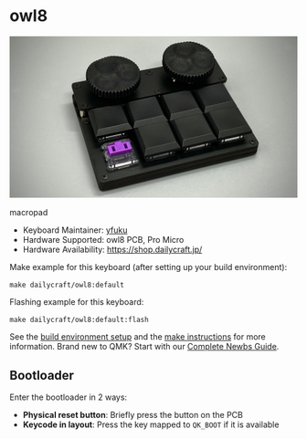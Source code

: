 # owl8

![owl8](https://raw.githubusercontent.com/yfuku/owl8/master/images/owl8.jpg)

macropad

* Keyboard Maintainer: [yfuku](https://github.com/yfuku)
* Hardware Supported: owl8 PCB, Pro Micro
* Hardware Availability: https://shop.dailycraft.jp/

Make example for this keyboard (after setting up your build environment):

    make dailycraft/owl8:default

Flashing example for this keyboard:

    make dailycraft/owl8:default:flash

See the [build environment setup](https://docs.qmk.fm/#/getting_started_build_tools) and the [make instructions](https://docs.qmk.fm/#/getting_started_make_guide) for more information. Brand new to QMK? Start with our [Complete Newbs Guide](https://docs.qmk.fm/#/newbs).

## Bootloader

Enter the bootloader in 2 ways:

* **Physical reset button**: Briefly press the button on the PCB
* **Keycode in layout**: Press the key mapped to `QK_BOOT` if it is available
